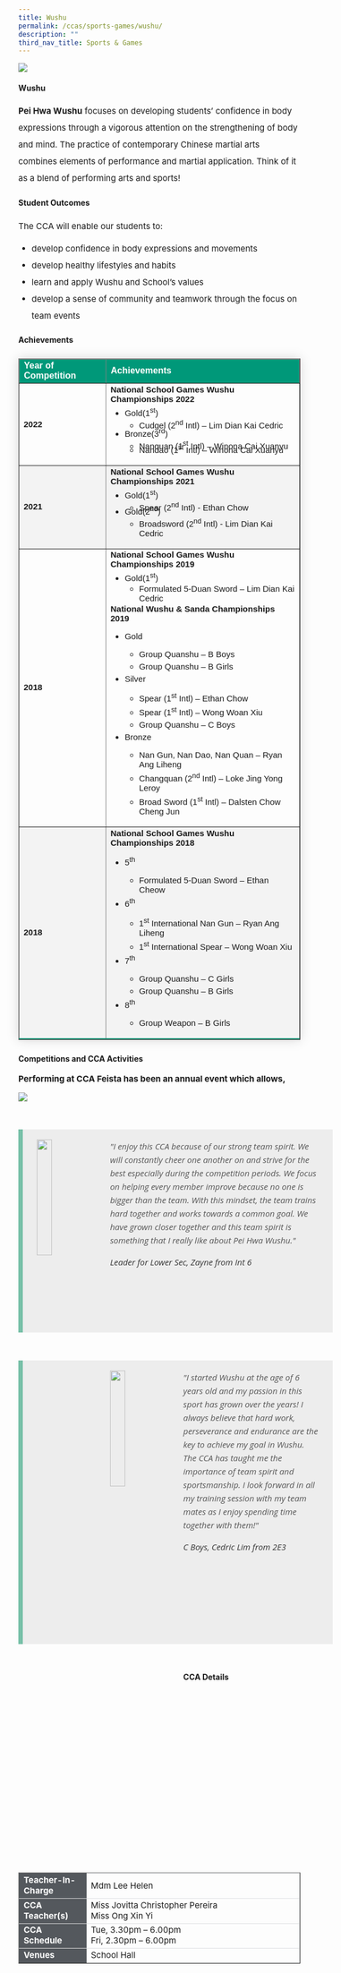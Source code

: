 ```yaml
---
title: Wushu
permalink: /ccas/sports-games/wushu/
description: ""
third_nav_title: Sports & Games
---
```

<img src="/images/wushu1.png">

<h4><strong>Wushu</strong></h4>

<p style="font-size:15px; line-height:2;margin-top:15px;"><strong>Pei Hwa Wushu</strong> focuses on developing students&rsquo; confidence in body expressions through a vigorous attention on the strengthening of body and mind. The practice of contemporary Chinese martial arts combines elements of performance and martial application. Think of it as a blend of performing arts and sports!</p>

<h4><strong>Student Outcomes</strong></h4>

<p style="font-size:15px; line-height:2;">The CCA will enable our students to:</p>

<ul style="margin-top:-5px">
<li style="font-size:15px; line-height:2;"> develop confidence in body expressions and movements</li>
<li style="font-size:15px; line-height:2;"> develop healthy lifestyles and habits</li>
<li style="font-size:15px; line-height:2;"> learn and apply Wushu and School’s values</li>
<li style="font-size:15px; line-height:2;"> develop a sense of community and teamwork through the focus on team events</li>
</ul>
	
<h4><strong>Achievements</strong></h4>
<table border="1" style="border-collapse: collapse;margin: 25px 0;font-size:15px;font-family: sans-serif;box-shadow: 0 0 20px rgba(0, 0, 0, 0.15);">
<thead style="background-color: #009879; font-weight: bold; font-size: 16px;">
<tr>
				<td style="text-align:left;color:white;">Year of Competition</td>
				<td style="text-align:left;color:white;">Achievements</td>
			</tr>
</thead>
	
<tbody>
<tr>
		<td><strong>2022</strong></td>
		<td style="font-size:15px;margin-bottom:-10px;">
			<strong>National School Games Wushu Championships 2022</strong>
			<br>
			<ul>
				<li style="font-size:15px;margin-bottom:-13px;margin-top:-10px;">Gold(1<sup>st</sup>)</li>
			    	<ul>
						<li style="font-size:15px;margin-bottom:5px;">Cudgel (2<sup>nd</sup> Intl) – Lim Dian Kai Cedric</li>
					</ul>
				<li style="font-size:15px;margin-bottom:-13px;margin-top:-10px;">Bronze(3<sup>rd</sup>)</li>
					<ul>
						<li style="font-size:15px;margin-bottom:-13px;margin-top:-10px;">Nanquan (1<sup>st</sup> Intl) – Winona Cai Xuanyu</li>
						<li style="font-size:15px;margin-bottom:5px;">Nandao (1<sup>st</sup> Intl) – Winona Cai Xuanyu</li>
					</ul>
			</ul>
		</td>
</tr>

<tr style="background-color:#f3f3f3;font-size:15px;">
		<td style="font-size:15px;margin-bottom:-10px;"><strong>2021</strong></td>
		<td style="font-size:15px;">
			<strong>National School Games Wushu Championships 2021</strong>
			<br>
			<ul>
				<li style="font-size:15px;margin-bottom:-13px;margin-top:-10px;">Gold(1<sup>st</sup>)</li>
			    	<ul>
						<li style="font-size:15px;margin-bottom:-13px;margin-top:-10px;">Spear (2<sup>nd</sup> Intl) - Ethan Chow</li>
					</ul>
				<li style="font-size:15px;margin-bottom:-13px;margin-top:-10px;">Gold(2<sup>nd</sup>)</li>
					<ul>
						<li style="font-size:15px;margin-bottom:5px;margin-top:-10px;">Broadsword (2<sup>nd</sup> Intl) - Lim Dian Kai Cedric</li>
					</ul>
			</ul>
		</td>
</tr>
	
<tr>
		<td ><strong>2018</strong></td>
		<td style="font-size:15px;margin-bottom:-10px;">
			<strong>National School Games Wushu Championships 2019</strong>
		<br>
			<ul>
				<li style="font-size:15px;margin-bottom:-13px;margin-top:-10px;">Gold(1<sup>st</sup>)</li>
			    	<ul>
						<li style="font-size:15px;margin-bottom:-13px;margin-top:-10px;">Formulated 5-Duan Sword – Lim Dian Kai Cedric</li>
					</ul>
			</ul>
		<strong>National Wushu &amp; Sanda Championships 2019</strong>
		<br>
		<ul>
				<li style="font-size:15px;margin-bottom:5px;">Gold</li>
			    	<ul>
						<li style="font-size:15px;margin-bottom:5px;">Group Quanshu – B Boys</li>
						<li style="font-size:15px;margin-bottom:5px;">Group Quanshu – B Girls</li>
					</ul>
				<li style="font-size:15px;margin-bottom:5px;">Silver</li>
					<ul>
						<li style="font-size:15px;margin-bottom:5px;">Spear (1<sup>st</sup> Intl) – Ethan Chow</li>
						<li style="font-size:15px;margin-bottom:5px;">Spear (1<sup>st</sup> Intl) – Wong Woan Xiu</li>
						<li style="font-size:15px;margin-bottom:5px;">Group Quanshu – C Boys</li>
					</ul>
				<li style="font-size:15px;margin-bottom:5px;">Bronze</li>
					<ul>
						<li style="font-size:15px;margin-bottom:5px;">Nan Gun, Nan Dao, Nan Quan – Ryan Ang Liheng</li>
						<li style="font-size:15px;margin-bottom:5px;">Changquan (2<sup>nd</sup> Intl) – Loke Jing Yong Leroy</li>
						<li style="font-size:15px;margin-bottom:5px;">Broad Sword (1<sup>st</sup> Intl) – Dalsten Chow Cheng Jun</li>
					</ul>
			</ul>
		</td>
</tr>
	
<tr style="border-bottom: 2px solid #009879; font-size:15px;background-color:#f3f3f3;">
		<td><strong>2018</strong></td>
		<td style="font-size:15px;margin-bottom:-10px;">
			<strong>National School Games Wushu Championships 2018</strong>
			<br>
			<ul>
				<li style="font-size:15px;margin-bottom:5px;">5<sup>th</sup></li>
			    	<ul>
						<li style="font-size:15px;margin-bottom:5px;">Formulated 5-Duan Sword – Ethan Cheow</li>
					</ul>
				<li style="font-size:15px;margin-bottom:5px;">6<sup>th</sup></li>
					<ul>
						<li style="font-size:15px;margin-bottom:5px;">1<sup>st</sup> International Nan Gun – Ryan Ang Liheng</li>
						<li style="font-size:15px;margin-bottom:5px;">1<sup>st</sup> International Spear – Wong Woan Xiu</li>
					</ul>
				<li style="font-size:15px;margin-bottom:5px;">7<sup>th</sup></li>
			    	<ul>
						<li style="font-size:15px;margin-bottom:5px;">Group Quanshu – C Girls</li>
						<li style="font-size:15px;margin-bottom:5px;">Group Quanshu – B Girls</li>
					</ul>
				<li style="font-size:15px;margin-bottom:5px;">8<sup>th</sup></li>
					<ul>
						<li style="font-size:15px;margin-bottom:5px;">Group Weapon – B Girls</li>
					</ul>
			</ul>
		</td>
</tr>
									
</tbody>
</table>

<h4><strong>Competitions and CCA Activities</strong></h4>

<p style="font-size:15px;"><strong>Performing at CCA Feista has been an annual event which allows,&nbsp;</strong></p>

<img src="/images/wushu2.png">

<blockquote style="font-size: 15px;width:100%;margin:50px auto;font-family:Open Sans;font-style:italic;color: #555555;padding:1.2em 25px 1.2em 25px;border-left:8px solid #78C0A8 ;line-height:1.6;position: relative;background:#EDEDED;">
	<img align="left" alt="" src="/images/wushu3.jpeg" style="width: 23%;margin-right:15px;">
	"I enjoy this CCA because of our strong team spirit. We will constantly cheer one another on and strive for the best especially during the competition periods. We focus on helping every member improve because no one is bigger than the team. With this mindset, the team trains hard together and works towards a common goal. We have grown closer together and this team spirit is something that I really like about Pei Hwa Wushu."
	<span style="display:block; color:#333333; margin-top:1em;font-size:15px;"><em>Leader for Lower Sec, Zayne from Int 6</em></span><br><br><br><br>
	
</blockquote>
	
<blockquote style="font-size: 15px;width:100%;margin:50px auto;font-family:Open Sans;font-style:italic;color: #555555;padding:1.2em 25px 1.2em 25px;border-left:8px solid #78C0A8 ;line-height:1.6;position: relative;background:#EDEDED;">
		<img align="left" alt="" src="/images/wushu4.jpg" style="width: 23%;margin-right:15px;">
	"I started Wushu at the age of 6 years old and my passion in this sport has grown over the years! I always believe that hard work, perseverance and endurance are the key to achieve my goal in Wushu. The CCA has taught me the importance of team spirit and sportsmanship. I look forward in all my training session with my team mates as I enjoy spending time together with them!"
 		 <span style="display:block; color:#333333; margin-top:1em;font-size:15px;"><em>C Boys, Cedric Lim from 2E3</em></span><br><br><br><br><br><br>
</blockquote>

<h4><strong>CCA Details</strong></h4>
<table border="1" style="width:100%;">
	<tbody>
		<tr>
			<td style="background-color: #54585d; font-weight: bold; font-size: 15px; border: 1px solid #54585d; color:white;border-bottom: 1px solid #dddddd;width:24%;">Teacher-In-Charge</td>
			<td style="border: 1px solid #dddfe1;font-size: 15px;">Mdm Lee Helen</td>
		</tr>

<tr>
			<td style="background-color: #54585d; font-weight: bold; font-size: 15px; border: 1px solid #54585d;border-bottom: 1px solid #dddddd; color:white;">CCA Teacher(s)</td>
			<td style="border: 1px solid #dddfe1;font-size: 15px;">Miss Jovitta Christopher Pereira<br>Miss Ong Xin Yi</td>
		</tr>

<tr>
			<td style="background-color: #54585d; font-weight: bold; font-size: 15px; border: 1px solid #54585d; color:white;border-bottom: 1px solid #dddddd;">CCA Schedule</td>
			<td style="border: 1px solid #dddfe1;font-size: 15px;">Tue, 3.30pm – 6.00pm<br>Fri, 2.30pm – 6.00pm</td>
		</tr>
		
<tr>
			<td style="background-color: #54585d; font-weight: bold; font-size: 15px; border: 1px solid #54585d; color:white;">Venues</td>
			<td style="border: 1px solid #dddfe1;font-size: 15px;">School Hall</td>
		</tr>
		
</tbody>
	</table>